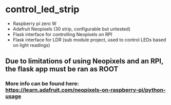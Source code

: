 # control_led_strip
- Raspberry pi zero W
- Adafruit Neopixels (30 strip, configurable but untested)
- Flask interface for controlling Neopixels on RPI
- Flask interface for LDR (sub module project, used to control LEDs based on light readings)


## Due to limitations of using Neopixels and an RPI, the flask app must be ran as ROOT
### More info can be found here: https://learn.adafruit.com/neopixels-on-raspberry-pi/python-usage

